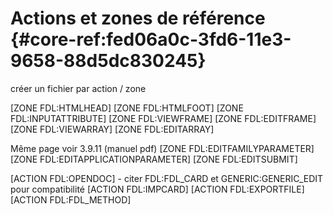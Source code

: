 # Actions et zones de référence {#core-ref:fed06a0c-3fd6-11e3-9658-88d5dc830245}

<div class="fixme">créer un fichier par action / zone</div>

[ZONE FDL:HTMLHEAD]
[ZONE FDL:HTMLFOOT]
[ZONE FDL:INPUTATTRIBUTE]
[ZONE FDL:VIEWFRAME]
[ZONE FDL:EDITFRAME]
[ZONE FDL:VIEWARRAY]
[ZONE FDL:EDITARRAY]

Même page voir 3.9.11 (manuel pdf)
[ZONE FDL:EDITFAMILYPARAMETER]
[ZONE FDL:EDITAPPLICATIONPARAMETER]
[ZONE FDL:EDITSUBMIT]

[ACTION FDL:OPENDOC] - citer FDL:FDL_CARD et GENERIC:GENERIC_EDIT pour compatibilité
[ACTION FDL:IMPCARD]
[ACTION FDL:EXPORTFILE]
[ACTION FDL:FDL_METHOD]